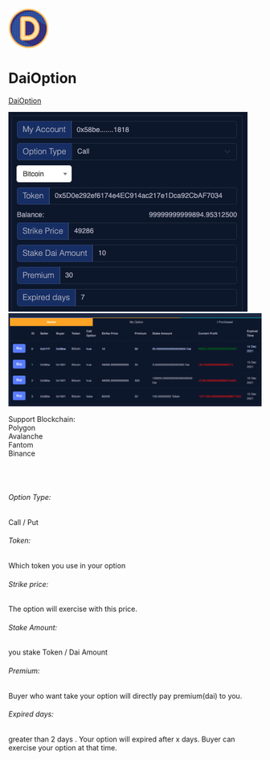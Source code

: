<img width="80" height="80" src="https://github.com/AlgoNetwork/DaiOption/blob/main/logo.png?raw=true">  

# DaiOption


<a href="algonetwork.github.io/daioption/">DaiOption </a>

<img src="https://github.com/AlgoNetwork/DaiOption/blob/main/s1.png?raw=true">  
<img src="https://github.com/AlgoNetwork/DaiOption/blob/main/s2.png?raw=true">  

Support Blockchain:<br>
Polygon<br>
Avalanche<br>
Fantom<br>
Binance<br>
<br><br><br>
###### Option Type:
Call / Put <br>
###### Token:
Which token you use in your option<br>
###### Strike price:
The option will exercise with this price.<br>
###### Stake Amount:
you stake Token / Dai Amount<br>
###### Premium:
Buyer who want take your option will directly pay premium(dai) to you.<br>
###### Expired days:
greater than 2 days . Your option will expired after x days. Buyer can exercise your option at that time.<br>
